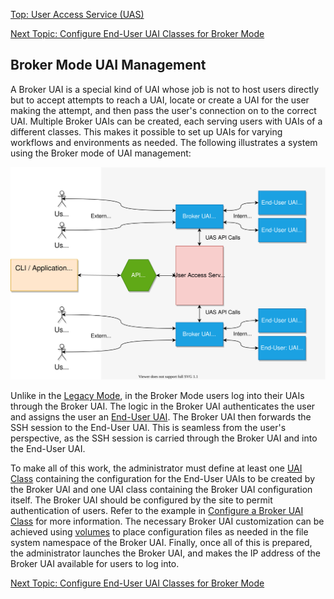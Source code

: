 [Top: User Access Service (UAS)](User_Access_Service_UAS.md)

[Next Topic: Configure End-User UAI Classes for Broker Mode](Configure_End-User_UAI_Classes_for_Broker_Mode.md)

## Broker Mode UAI Management

A Broker UAI is a special kind of UAI whose job is not to host users directly but to accept attempts to reach a UAI, locate or create a UAI for the user making the attempt, and then pass the user's connection on to the correct UAI. Multiple Broker UAIs can be created, each serving users with UAIs of a different classes. This makes it possible to set up UAIs for varying workflows and environments as needed. The following illustrates a system using the Broker mode of UAI management:

![UAS Broker Mode](../../img/uas_broker_mode.svg)

Unlike in the [Legacy Mode](Legacy_Mode_User-Driven_UAI_Management.md), in the Broker Mode users log into their UAIs through the Broker UAI. The logic in the Broker UAI authenticates the user and assigns the user an [End-User UAI](End_User_UAIs.md). The Broker UAI then forwards the SSH session to the End-User UAI. This is seamless from the user's perspective, as the SSH session is carried through the Broker UAI and into the End-User UAI.

To make all of this work, the administrator must define at least one [UAI Class](UAI_Classes.md) containing the configuration for the End-User UAIs to be created by the Broker UAI and one UAI class containing the Broker UAI configuration itself. The Broker UAI should be configured by the site to permit authentication of users. Refer to the example in [Configure a Broker UAI Class](Configure_a_Broker_UAI_Class.md) for more information. The necessary Broker UAI customization can be achieved using [volumes](Volumes.md) to place configuration files as needed in the file system namespace of the Broker UAI. Finally, once all of this is prepared, the administrator launches the Broker UAI, and makes the IP address of the Broker UAI available for users to log into.

[Next Topic: Configure End-User UAI Classes for Broker Mode](Configure_End-User_UAI_Classes_for_Broker_Mode.md)
